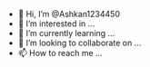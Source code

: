 - 👋 Hi, I’m @Ashkan1234450
- 👀 I’m interested in ...
- 🌱 I’m currently learning ...
- 💞️ I’m looking to collaborate on ...
- 📫 How to reach me ...

<!---
Ashkan1234450/Ashkan1234450 is a ✨ special ✨ repository because its `README.md` (this file) appears on your GitHub profile.
You can click the Preview link to take a look at your changes.
---
